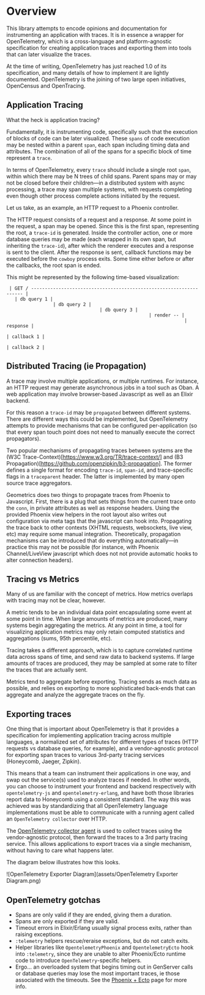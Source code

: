 # Overview

This library attempts to encode opinions and documentation for instrumenting an application
with traces. It is in essence a wrapper for OpenTelemetry, which is a cross-language and
platform-agnostic specification for creating application traces and exporting them into tools
that can later visualize the traces.

At the time of writing, OpenTelemetry has just reached 1.0 of its specification, and many
details of how to implement it are lightly documented. OpenTelemetry is the joining of two
large open initiatives, OpenCensus and OpenTracing.

## Application Tracing

What the heck is application tracing?

Fundamentally, it is instrumenting code, specifically such that the execution of blocks of code
can be later visualized. These `spans` of code execution may be nested within a parent `span`,
each span including timing data and attributes. The combination of all of the spans for a
specific block of time represent a `trace`.

In terms of OpenTelemetry, every `trace` should include a single root `span`, within which there
may be N trees of child spans. Parent spans may or may not be closed before their children—in a
distributed system with async processing, a trace may span multiple systems, with requests
completing even though other process complete actions initiated by the request.

Let us take, as an example, an HTTP request to a Phoenix controller.

The HTTP request consists of a request and a response. At some point in the request, a span may
be opened. Since this is the first span, representing the root, a `trace-id` is generated. Inside
the controller action, one or more database queries may be made (each wrapped in its own span,
but inheriting the `trace-id`), after which the renderer executes and a response is sent to the
client. After the response is sent, callback functions may be executed before the `cowboy`
process exits. Some time either before or after the callbacks, the root span is ended.

This might be represented by the following time-based visualization:

```
 | GET / ------------------------------------------------------------------- |
   | db query 1 |
                 | db query 2 |
                                  | db query 3 |
                                                    | render -- |
                                                                 | response |
                                                                        | callback 1 |
                                                                          | callback 2 |
```

## Distributed Tracing (ie Propagation)

A trace may involve multiple applications, or multiple runtimes. For instance, an HTTP request
may generate asynchronous jobs in a tool such as Oban. A web application may involve browser-based
Javascript as well as an Elixir backend.

For this reason a `trace-id` may be `propagated` between different systems. There are different
ways this could be implemented, but OpenTelemetry attempts to provide mechanisms that can be
configured per-application (so that every span touch point does not need to manually execute
the correct propagators).

Two popular mechanisms of propagating traces between systems are the
(W3C Trace-Context)[https://www.w3.org/TR/trace-context/] and
(B3 Propagation)[https://github.com/openzipkin/b3-propagation]. The former defines a single
format for encoding `trace-id`, `span-id`, and trace-specific flags in a `traceparent` header.
The latter is implemented by many open source trace aggregators.

Geometrics does two things to propagate traces from Phoenix to Javascript. First, there is a
plug that sets things from the current trace onto the `conn`, in private attributes as well as
response headers. Using the provided Phoenix view helpers in the root layout also writes out
configuration via meta tags that the javascript can hook into. Propagating the trace back to
other contexts (XHTML requests, websockets, live view, etc) may require some manual integration.
Theoretically, propagation mechanisms can be introduced that do everything automatically—in
practice this may not be possible (for instance, with Phoenix Channel/LiveView javascript which
does not not provide automatic hooks to alter connection headers).

## Tracing vs Metrics

Many of us are familiar with the concept of metrics. How metrics overlaps with tracing may not
be clear, however.

A metric tends to be an individual data point encapsulating some event at some point in time. When
large amounts of metrics are produced, many systems begin aggregating the metrics. At any point in
time, a tool for visualizing application metrics may only retain computed statistics and aggregations
(sums, 95th percentile, etc).

Tracing takes a different approach, which is to capture correlated runtime data across spans of time,
and send raw data to backend systems. If large amounts of traces are produced, they may be sampled
at some rate to filter the traces that are actually sent.

Metrics tend to aggregate before exporting. Tracing sends as much data as possible, and relies on
exporting to more sophisticated back-ends that can aggregate and analyze the aggregate traces on the
fly.

## Exporting traces

One thing that is important about OpenTelemetry is that it provides a specification for implementing
application tracing across multiple languages, a normalized set of attributes for different types of
traces (HTTP requests vs database queries, for example), and a vendor-agnostic protocol for 
exporting span traces to various 3rd-party tracing services (Honeycomb, Jaeger, Zipkin).

This means that a team can instrument their applications in one way, and swap out the service(s) used to analyze traces
if needed. In other words, you can choose to instrument your frontend and backend respectively with `opentelemetry-js`
and `opentelemetry-erlang`, and have both those libraries report data to Honeycomb using a consistent standard. The way
this was achieved was by standardizing that all OpenTelemetry language implementations must be able to communicate with
a running agent called an `OpenTelemetry collector` over HTTP.

The [OpenTelemetry collector agent](https://github.com/open-telemetry/opentelemetry-collector) is used
to collect traces using the vendor-agnostic protocol, then forward the traces to a 3rd party tracing service. This
allows applications to export traces via a single mechanism, without having to care what happens later.

The diagram below illustrates how this looks.

![OpenTelemetry Exporter Diagram](assets/OpenTelemetry Exporter Diagram.png)

## OpenTelemetry gotchas

* Spans are only valid if they are ended, giving them a duration.
* Spans are only exported if they are valid.
* Timeout errors in Elixir/Erlang usually signal process exits, rather than
  raising exceptions.
* `:telemetry` helpers rescue/reraise exceptions, but do not catch exits.
* Helper libraries like `OpentelemetryPhoenix` and `OpentelemetryEcto` hook
  into `:telemetry`, since they are unable to alter Phoenix/Ecto runtime code
  to introduce `OpenTelemetry`-specific helpers.
* Ergo... an overloaded system that begins timing out in GenServer calls or
  database queries may lose the most important traces, ie those associated with
  the timeouts. See the [Phoenix + Ecto](phoenix.md) page for more info.
